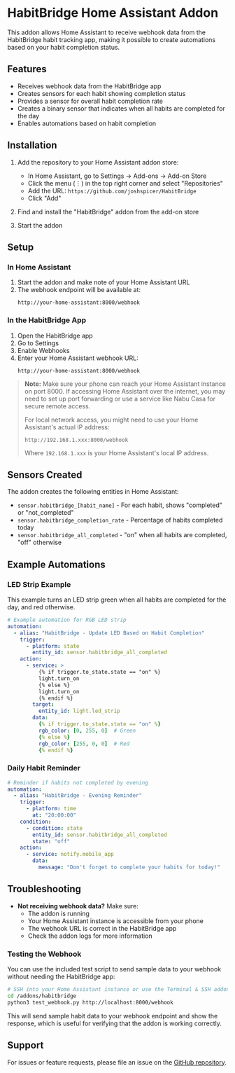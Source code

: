 # HabitBridge Home Assistant Addon

This addon allows Home Assistant to receive webhook data from the HabitBridge habit tracking app, making it possible to create automations based on your habit completion status.

## Features

- Receives webhook data from the HabitBridge app
- Creates sensors for each habit showing completion status
- Provides a sensor for overall habit completion rate
- Creates a binary sensor that indicates when all habits are completed for the day
- Enables automations based on habit completion

## Installation

1. Add the repository to your Home Assistant addon store:
   - In Home Assistant, go to Settings -> Add-ons -> Add-on Store
   - Click the menu (⋮) in the top right corner and select "Repositories"
   - Add the URL: `https://github.com/joshspicer/HabitBridge`
   - Click "Add"

2. Find and install the "HabitBridge" addon from the add-on store
3. Start the addon

## Setup

### In Home Assistant

1. Start the addon and make note of your Home Assistant URL
2. The webhook endpoint will be available at:
   ```
   http://your-home-assistant:8000/webhook
   ```

### In the HabitBridge App

1. Open the HabitBridge app
2. Go to Settings
3. Enable Webhooks
4. Enter your Home Assistant webhook URL:
   ```
   http://your-home-assistant:8000/webhook
   ```

> **Note:** Make sure your phone can reach your Home Assistant instance on port 8000. If accessing Home Assistant over the internet, you may need to set up port forwarding or use a service like Nabu Casa for secure remote access.
>
> For local network access, you might need to use your Home Assistant's actual IP address:
> ```
> http://192.168.1.xxx:8000/webhook
> ```
> Where `192.168.1.xxx` is your Home Assistant's local IP address.

## Sensors Created

The addon creates the following entities in Home Assistant:

- `sensor.habitbridge_[habit_name]` - For each habit, shows "completed" or "not_completed"
- `sensor.habitbridge_completion_rate` - Percentage of habits completed today
- `sensor.habitbridge_all_completed` - "on" when all habits are completed, "off" otherwise

## Example Automations

### LED Strip Example

This example turns an LED strip green when all habits are completed for the day, and red otherwise.

```yaml
# Example automation for RGB LED strip
automation:
  - alias: "HabitBridge - Update LED Based on Habit Completion"
    trigger:
      - platform: state
        entity_id: sensor.habitbridge_all_completed
    action:
      - service: >
          {% if trigger.to_state.state == "on" %}
          light.turn_on
          {% else %}
          light.turn_on
          {% endif %}
        target:
          entity_id: light.led_strip
        data:
          {% if trigger.to_state.state == "on" %}
          rgb_color: [0, 255, 0]  # Green
          {% else %}
          rgb_color: [255, 0, 0]  # Red
          {% endif %}
```

### Daily Habit Reminder

```yaml
# Reminder if habits not completed by evening
automation:
  - alias: "HabitBridge - Evening Reminder"
    trigger:
      - platform: time
        at: "20:00:00"
    condition:
      - condition: state
        entity_id: sensor.habitbridge_all_completed
        state: "off"
    action:
      - service: notify.mobile_app
        data:
          message: "Don't forget to complete your habits for today!"
```

## Troubleshooting

- **Not receiving webhook data?** Make sure:
  - The addon is running
  - Your Home Assistant instance is accessible from your phone
  - The webhook URL is correct in the HabitBridge app
  - Check the addon logs for more information

### Testing the Webhook

You can use the included test script to send sample data to your webhook without needing the HabitBridge app:

```bash
# SSH into your Home Assistant instance or use the Terminal & SSH addon
cd /addons/habitbridge
python3 test_webhook.py http://localhost:8000/webhook
```

This will send sample habit data to your webhook endpoint and show the response, which is useful for verifying that the addon is working correctly.

## Support

For issues or feature requests, please file an issue on the [GitHub repository](https://github.com/joshspicer/HabitBridge/issues).